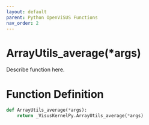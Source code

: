 ```yaml
---
layout: default
parent: Python OpenViSUS Functions
nav_order: 2
---
```


# ArrayUtils_average(*args)

Describe function here.

# Function Definition

```python
def ArrayUtils_average(*args):
    return _VisusKernelPy.ArrayUtils_average(*args)

```